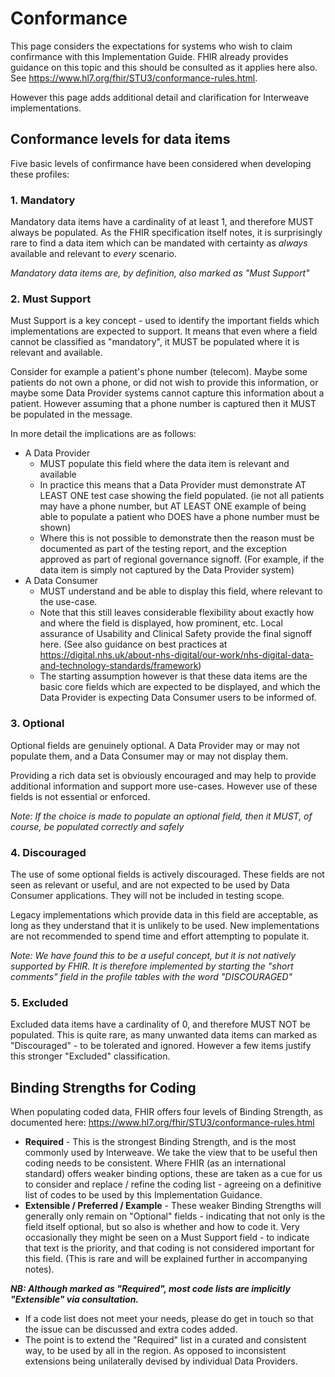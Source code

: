 # Conformance

This page considers the expectations for systems who wish to claim confirmance with this Implementation Guide. FHIR already provides guidance on this topic  and this should be consulted as it applies here also. See <https://www.hl7.org/fhir/STU3/conformance-rules.html>. 

However this page adds additional detail and clarification for Interweave implementations.

## **Conformance levels for data items**

Five basic levels of confirmance have been considered when developing these profiles:

### 1. Mandatory
Mandatory data items have a cardinality of at least 1, and therefore MUST always be populated. As the FHIR specification itself notes, it is surprisingly rare to find a data item which can be mandated with certainty as *always* available and relevant to *every* scenario. 

*Mandatory data items are, by definition, also marked as "Must Support"*

### 2. Must Support
Must Support is a key concept - used to identify the important fields which implementations are expected to support. It means that even where a field cannot be classified as "mandatory", it MUST be populated where it is relevant and available.

Consider for example a patient's phone number (telecom). Maybe some patients do not own a phone, or did not wish to provide this information, or maybe some Data Provider systems cannot capture this information about a patient. However assuming that a phone number is captured then it MUST be populated in the message.

In more detail the implications are as follows:
 - A Data Provider
   - MUST populate this field where the data item is relevant and available
   - In practice this means that a Data Provider must demonstrate AT LEAST ONE test case showing the field populated. (ie not all patients may have a phone number, but AT LEAST ONE example of being able to populate a patient who DOES have a phone number must be shown)
   - Where this is not possible to demonstrate then the reason must be documented as part of the testing report, and the exception approved as part of regional governance signoff. (For example, if the data item is simply not captured by the Data Provider system)
  - A Data Consumer
    - MUST understand and be able to display this field, where relevant to the use-case.
    - Note that this still leaves considerable flexibility about exactly how and where the field is displayed, how prominent, etc. Local assurance of Usability and Clinical Safety provide the final signoff here. (See also guidance on best practices at <https://digital.nhs.uk/about-nhs-digital/our-work/nhs-digital-data-and-technology-standards/framework>)
    -  The starting assumption however is that these data items are the basic core fields which are expected to be displayed, and which the Data Provider is expecting Data Consumer users to be informed of.


### 3. Optional
Optional fields are genuinely optional. A Data Provider may or may not populate them, and a Data Consumer may or may not display them.

Providing a rich data set is obviously encouraged and may help to provide additional information and support more use-cases. However use of these fields is not essential or enforced.

*Note: If the choice is made to populate an optional field, then it MUST, of course, be populated correctly and safely*

### 4. Discouraged
The use of some optional fields is actively discouraged. These fields are not seen as relevant or useful, and are not expected to be used by Data Consumer applications. They will not be included in testing scope.

Legacy implementations which provide data in this field are acceptable, as long as they understand that it is unlikely to be used. New implementations are not recommended to spend time and effort attempting to populate it.

*Note: We have found this to be a useful concept, but it is not natively supported by FHIR. It is therefore implemented by starting the "short comments" field in the profile tables with the word "DISCOURAGED"*

### 5. Excluded
Excluded data items have a cardinality of 0, and therefore MUST NOT be populated. This is quite rare, as many unwanted data items can marked as "Discouraged" - to be tolerated and ignored. However a few items justify this stronger "Excluded" classification.


## **Binding Strengths for Coding**
When populating coded data, FHIR offers four levels of Binding Strength, as documented here: <https://www.hl7.org/fhir/STU3/conformance-rules.html>
 - **Required** - This is the strongest Binding Strength, and is the most commonly used by Interweave. We take the view that to be useful then coding needs to be consistent. Where FHIR (as an international standard) offers weaker binding options, these are taken as a cue for us to consider and replace / refine the coding list - agreeing on a definitive list of codes to be used by this Implementation Guidance.
  - **Extensible / Preferred / Example** - These weaker Binding Strengths will generally only remain on "Optional" fields - indicating that not only is the field itself optional, but so also is whether and how to code it. Very occasionally they might be seen on a Must Support field - to indicate that text is the priority, and that coding is not considered important for this field. (This is rare and will be explained further in accompanying notes).

  ***NB: Although marked as "Required", most code lists are implicitly "Extensible" via consultation.***
   - If a code list does not meet your needs, please do get in touch so that the issue can be discussed and extra codes added.
   - The point is to extend the "Required" list in a curated and consistent way, to be used by all in the region. As opposed to inconsistent extensions being unilaterally devised by individual Data Providers.
